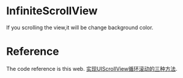 InfiniteScrollView
==================
If you scrolling the view,it will be change background color.


Reference
==================
The code reference is this web.
[实现UIScrollView循环滚动的三种方法](http://www.cnblogs.com/pengyingh/archive/2012/03/23/2413682.html).

